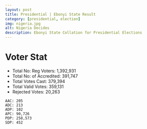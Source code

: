 ```yaml
---
layout: post
title: Presidential | Ebonyi State Result
category: [presidential, election]
img: nigeria.jpg
alt: Nigeria Decides
description: Ebonyi State Collation for Presidential Elections
---
```




# Voter Stat

- Total No: Reg Voters: 1,392,931 
- Total No: of Accredited: 391,747 
- Total Votes Cast: 379,394 
- Total Valid Votes: 359,131 
- Rejected Votes: 20,263 


```
AAC: 205 
ADC: 213 
ADP: 102 
APC: 90,726 
PDP: 258,573 
SDP: 452
```